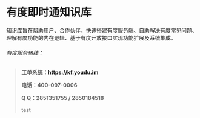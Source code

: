 # **有度即时通知识库**

知识库旨在帮助用户、合作伙伴，快速搭建有度服务端、自助解决有度常见问题、理解有度功能的内在逻辑、基于有度开放接口实现功能扩展及系统集成。


###### 有度服务热线：

> **工单系统：https://kf.youdu.im**
>
> **电话：400-097-0006**
>
> **Q   Q：2851351755  /  2850184518**
>
> test
